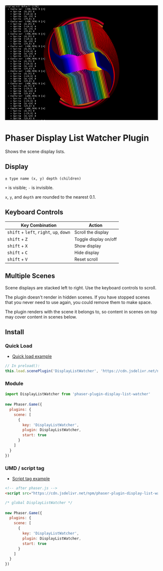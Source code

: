 ![Preview](preview.png)

Phaser Display List Watcher Plugin
==================================

Shows the scene display lists.

Display
-------

    ± type name (x, y) depth (children) 

`+` is visible; `-` is invisible.

`x`, `y`, and `depth` are rounded to the nearest 0.1.

Keyboard Controls
-----------------

| Key Combination                          | Action                  |
|------------------------------------------|-------------------------|
| <kbd>shift</kbd> + <kbd>left</kbd>, <kbd>right</kbd>, <kbd>up</kbd>, <kbd>down</kbd> | Scroll the display      |
| <kbd>shift</kbd> + <kbd>Z</kbd>          | Toggle display on/off   |
| <kbd>shift</kbd> + <kbd>X</kbd>          | Show display            |
| <kbd>shift</kbd> + <kbd>C</kbd>          | Hide display            |
| <kbd>shift</kbd> + <kbd>V</kbd>          | Reset scroll            |

Multiple Scenes
---------------

Scene displays are stacked left to right. Use the keyboard controls to scroll.

The plugin doesn't render in hidden scenes. If you have stopped scenes that you never need to use again, you could remove them to make space.

The plugin renders with the scene it belongs to, so content in scenes on top may cover content in scenes below.

Install
-------

### Quick Load

- [Quick load example](https://phaser.io/sandbox/W8VM9ZYG)

```js
// In preload():
this.load.scenePlugin('DisplayListWatcher', 'https://cdn.jsdelivr.net/npm/phaser-plugin-display-list-watcher@1.0.2')
```

### Module

```js
import DisplayListWatcher from 'phaser-plugin-display-list-watcher'

new Phaser.Game({
  plugins: {
    scene: [
      {
        key: 'DisplayListWatcher',
        plugin: DisplayListWatcher,
        start: true
      }
    ]
  }
})
```

### UMD / script tag

- [Script tag example](https://codepen.io/samme/pen/EaYmBwp)

```html
<!-- after phaser.js -->
<script src="https://cdn.jsdelivr.net/npm/phaser-plugin-display-list-watcher@1.0.2"></script>
```

```js
/* global DisplayListWatcher */

new Phaser.Game({
  plugins: {
    scene: [
      {
        key: 'DisplayListWatcher',
        plugin: DisplayListWatcher,
        start: true
      }
    ]
  }
})
```
